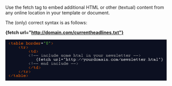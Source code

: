 Use the fetch tag to embed additional HTML or other (textual) content
from any online location in your template or document.

The (only) correct syntax is as follows:

**{fetch url="http://domain.com/currentheadlines.txt"}**

![Fetch tag](images/fetchtag.png)

